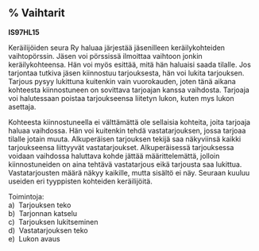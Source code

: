 % Vaihtarit
---------

**IS97HL15**

Keräilijöiden seura Ry haluaa järjestää jäsenilleen keräilykohteiden
vaihtopörssin. Jäsen voi pörssissä ilmoittaa vaihtoon jonkin
keräilykohteensa. Hän voi myös esittää, mitä hän haluaisi saada tilalle.
Jos tarjontaa tutkiva jäsen kiinnostuu tarjouksesta, hän voi lukita
tarjouksen. Tarjous pysyy lukittuna kuitenkin vain vuorokauden, joten
tänä aikana kohteesta kiinnostuneen on sovittava tarjoajan kanssa
vaihdosta. Tarjoaja voi halutessaan poistaa tarjoukseensa liitetyn
lukon, kuten mys lukon asettaja.

Kohteesta kiinnostuneella ei välttämättä ole sellaisia kohteita, joita
tarjoaja haluaa vaihdossa. Hän voi kuitenkin tehdä vastatarjouksen,
jossa tarjoaa tilalle jotain muuta. Alkuperäisen tarjouksen tekijä saa
näkyviinsä kaikki tarjoukseensa liittyyvät vastatarjoukset.
Alkuperäisessä tarjouksessa voidaan vaihdossa haluttava kohde jättää
määrittelemättä, jolloin kiinnostuneiden on aina tehtävä vastatarjous
eikä tarjousta saa lukittua. Vastatarjousten määrä näkyy kaikille, mutta
sisältö ei näy. Seuraan kuuluu useiden eri tyyppisten kohteiden
keräilijöitä.

Toimintoja: \
a)  Tarjouksen teko \
b)  Tarjonnan katselu \
c)  Tarjouksen lukitseminen \
d)  Vastatarjouksen teko \
e)  Lukon avaus \
 

